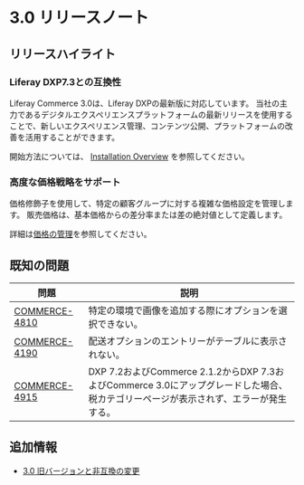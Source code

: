 # 3.0 リリースノート

## リリースハイライト

### Liferay DXP7.3との互換性

Liferay Commerce 3.0は、Liferay DXPの最新版に対応しています。 当社の主力であるデジタルエクスペリエンスプラットフォームの最新リリースを使用することで、新しいエクスペリエンス管理、コンテンツ公開、プラットフォームの改善を活用することができます。

開始方法については、 [Installation Overview](./installation-overview.md) を参照してください。

### 高度な価格戦略をサポート

価格修飾子を使用して、特定の顧客グループに対する複雑な価格設定を管理します。 販売価格は、基本価格からの差分率または差の絶対値として定義します。

詳細は[価格の管理](../managing-a-catalog/managing_price.md)を参照してください。

## 既知の問題

| 問題                                                               | 説明                                                                                     |
| ---------------------------------------------------------------- | -------------------------------------------------------------------------------------- |
| [COMMERCE-4810](https://issues.liferay.com/browse/COMMERCE-4810) | 特定の環境で画像を追加する際にオプションを選択できない。                                                           |
| [COMMERCE-4190](https://issues.liferay.com/browse/COMMERCE-4190) | 配送オプションのエントリーがテーブルに表示されない。                                                             |
| [COMMERCE-4915](https://issues.liferay.com/browse/COMMERCE-4915) | DXP 7.2およびCommerce 2.1.2からDXP 7.3およびCommerce 3.0にアップグレードした場合、税カテゴリーページが表示されず、エラーが発生する。 |

## 追加情報

  - [3.0 旧バージョンと非互換の変更](./3-0-breaking-changes.md)
